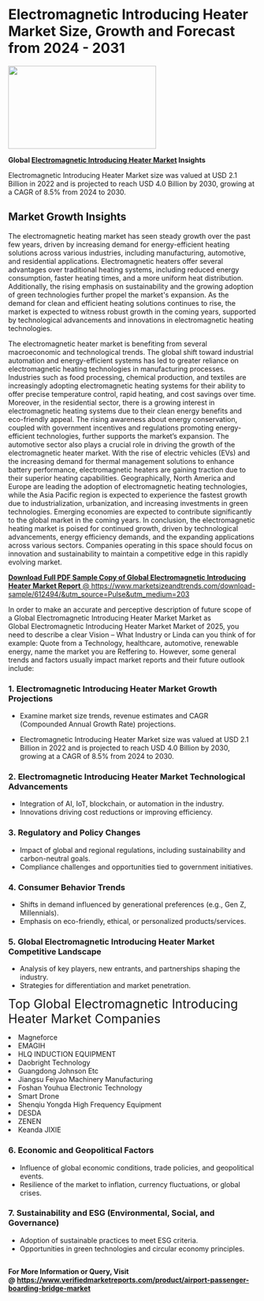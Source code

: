 <H1>Electromagnetic Introducing Heater Market Size, Growth and Forecast from 2024 - 2031</H1><img class="aligncenter size-medium wp-image-584254" src="https://thirdeyenews.in/wp-content/uploads/2024/09/Global-Market-Research-300x168.jpeg" alt="" width="300" height="168" /><p><strong>Global&nbsp;<a href="https://www.marketsizeandtrends.com/download-sample/612494/&amp;utm_source=Pulse&amp;utm_medium=203">Electromagnetic Introducing Heater Market</a> Insights</strong></p><p>Electromagnetic Introducing Heater Market size was valued at USD 2.1 Billion in 2022 and is projected to reach USD 4.0 Billion by 2030, growing at a CAGR of 8.5% from 2024 to 2030.</p><p><h2>Market Growth Insights</h2> <p>The electromagnetic heating market has seen steady growth over the past few years, driven by increasing demand for energy-efficient heating solutions across various industries, including manufacturing, automotive, and residential applications. Electromagnetic heaters offer several advantages over traditional heating systems, including reduced energy consumption, faster heating times, and a more uniform heat distribution. Additionally, the rising emphasis on sustainability and the growing adoption of green technologies further propel the market's expansion. As the demand for clean and efficient heating solutions continues to rise, the market is expected to witness robust growth in the coming years, supported by technological advancements and innovations in electromagnetic heating technologies.</p> <p><a href="#"></a></p> <p>The electromagnetic heater market is benefiting from several macroeconomic and technological trends. The global shift toward industrial automation and energy-efficient systems has led to greater reliance on electromagnetic heating technologies in manufacturing processes. Industries such as food processing, chemical production, and textiles are increasingly adopting electromagnetic heating systems for their ability to offer precise temperature control, rapid heating, and cost savings over time. Moreover, in the residential sector, there is a growing interest in electromagnetic heating systems due to their clean energy benefits and eco-friendly appeal. The rising awareness about energy conservation, coupled with government incentives and regulations promoting energy-efficient technologies, further supports the market’s expansion. The automotive sector also plays a crucial role in driving the growth of the electromagnetic heater market. With the rise of electric vehicles (EVs) and the increasing demand for thermal management solutions to enhance battery performance, electromagnetic heaters are gaining traction due to their superior heating capabilities. Geographically, North America and Europe are leading the adoption of electromagnetic heating technologies, while the Asia Pacific region is expected to experience the fastest growth due to industrialization, urbanization, and increasing investments in green technologies. Emerging economies are expected to contribute significantly to the global market in the coming years. In conclusion, the electromagnetic heating market is poised for continued growth, driven by technological advancements, energy efficiency demands, and the expanding applications across various sectors. Companies operating in this space should focus on innovation and sustainability to maintain a competitive edge in this rapidly evolving market.</p> <p><a href="#"></p><p><span class=""><strong>Download Full PDF Sample Copy of Global Electromagnetic Introducing Heater Market Report</strong> @ <a href="https://www.marketsizeandtrends.com/download-sample/612494/&amp;utm_source=Pulse&amp;utm_medium=203" target="_blank">https://www.marketsizeandtrends.com/download-sample/612494/&amp;utm_source=Pulse&amp;utm_medium=203</a></span></p><p>In order to make an accurate and perceptive description of future scope of a Global&nbsp;Electromagnetic Introducing Heater Market Market as Global&nbsp;Electromagnetic Introducing Heater Market Market of 2025, you need to describe a clear Vision &ndash; What Industry or Linda can you think of for example: Quote from a Technology, healthcare, automotive, renewable energy, name the market you are Reffering to. However, some general trends and factors usually impact market reports and their future outlook include:</p><h3>1.&nbsp;<strong>Electromagnetic Introducing Heater Market Growth Projections</strong></h3><ul><li>Examine market size trends, revenue estimates and CAGR (Compounded Annual Growth Rate) projections.</li><li><p>Electromagnetic Introducing Heater Market size was valued at USD 2.1 Billion in 2022 and is projected to reach USD 4.0 Billion by 2030, growing at a CAGR of 8.5% from 2024 to 2030.</p></li></ul><h3>2.&nbsp;<strong>Electromagnetic Introducing Heater Market Technological Advancements</strong></h3><ul><li>Integration of AI, IoT, blockchain, or automation in the industry.</li><li>Innovations driving cost reductions or improving efficiency.</li></ul><h3>3.&nbsp;<strong>Regulatory and Policy Changes</strong></h3><ul><li>Impact of global and regional regulations, including sustainability and carbon-neutral goals.</li><li>Compliance challenges and opportunities tied to government initiatives.</li></ul><h3>4.&nbsp;<strong>Consumer Behavior Trends</strong></h3><ul><li>Shifts in demand influenced by generational preferences (e.g., Gen Z, Millennials).</li><li>Emphasis on eco-friendly, ethical, or personalized products/services.</li></ul><h3>5.&nbsp;<strong>Global Electromagnetic Introducing Heater Market Competitive Landscape</strong></h3><ul><li>Analysis of key players, new entrants, and partnerships shaping the industry.</li><li>Strategies for differentiation and market penetration.</li></ul><p data-pm-slice="1 1 []"><span style="color: inherit; font-family: inherit; font-size: 25px;">Top Global Electromagnetic Introducing Heater Market Companies</span></p><div class="" data-test-id=""><p><li>Magneforce</li><li> EMAGIH</li><li> HLQ INDUCTION EQUIPMENT</li><li> Daobright Technology</li><li> Guangdong Johnson Etc</li><li> Jiangsu Feiyao Machinery Manufacturing</li><li> Foshan Youhua Electronic Technology</li><li> Smart Drone</li><li> Shenqiu Yongda High Frequency Equipment</li><li> DESDA</li><li> ZENEN</li><li> Keanda JIXIE</li></p></div><h3>6.&nbsp;<strong>Economic and Geopolitical Factors</strong></h3><ul><li>Influence of global economic conditions, trade policies, and geopolitical events.</li><li>Resilience of the market to inflation, currency fluctuations, or global crises.</li></ul><h3>7.&nbsp;<strong>Sustainability and ESG (Environmental, Social, and Governance)</strong></h3><ul><li>Adoption of sustainable practices to meet ESG criteria.</li><li>Opportunities in green technologies and circular economy principles.</li></ul><h2><strong style="font-size: 14px;">For More Information or Query, Visit @&nbsp;</strong><a style="background-color: #ffffff; font-size: 14px;" href="https://www.marketsizeandtrends.com/report/electromagnetic-introducing-heater-market/" target="_blank">https://www.verifiedmarketreports.com/product/airport-passenger-boarding-bridge-market</a></h2>
